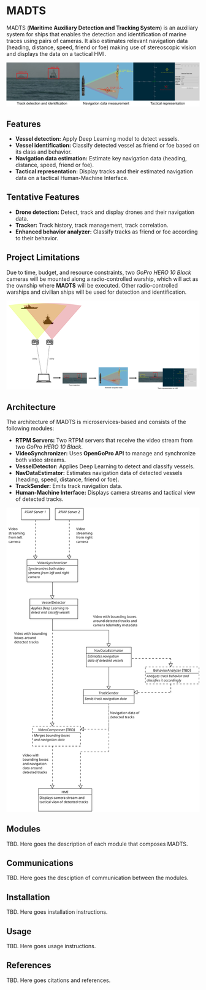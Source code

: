 # MADTS
MADTS (**Maritime Auxiliary Detection and Tracking System**) is an auxiliary system for ships that enables the detection and identification of marine traces using pairs of cameras. It also estimates relevant navigation data (heading, distance, speed, friend or foe) making use of stereoscopic vision and displays the data on a tactical HMI.

<img src="./resources/00-MADTS_brief.png" alt="MADTS features">

## Features
* **Vessel detection:** Apply Deep Learning model to detect vessels.
* **Vessel identification:** Classify detected vessel as friend or foe based on its class and behavior.
* **Navigation data estimation:** Estimate key navigation data (heading, distance, speed, friend or foe).
* **Tactical representation:** Display tracks and their estimated navigation data on a tactical Human-Machine Interface.

## Tentative Features
* **Drone detection:** Detect, track and display drones and their navigation data.
* **Tracker:** Track history, track management, track correlation.
* **Enhanced behavior analyzer:** Classify tracks as friend or foe according to their behavior.

## Project Limitations
Due to time, budget, and resource constraints, two *GoPro HERO 10 Black* cameras will be mounted along a radio-controlled warship, which will act as the ownship where **MADTS** will be executed. Other radio-controlled warships and civilian ships will be used for detection and identification.

<img src="./resources/01-MADTS_brief_2.png" alt="MADTS features">

## Architecture
The architecture of MADTS is microservices-based and consists of the following modules:
* **RTPM Servers:** Two RTPM servers that receive the video stream from two *GoPro HERO 10 Black*.
* **VideoSynchronizer:** Uses **OpenGoPro API** to manage and synchronize both video streams.
* **VesselDetector:** Applies Deep Learning to detect and classify vessels.
* **NavDataEstimator:** Estimates navigation data of detected vessels (heading, speed, distance, friend or foe).
* **TrackSender:** Emits track navigation data.
* **Human-Machine Interface:** Displays camera streams and tactical view of detected tracks.

<img src="./resources/02-architecture_diagram.png" alt="MADTS architecture" width="800">

## Modules
TBD. Here goes the description of each module that composes MADTS.

## Communications
TBD. Here goes the desciption of communication between the modules.

## Installation
TBD. Here goes installation instructions.

## Usage
TBD. Here goes usage instructions.

## References
TBD. Here goes citations and references.